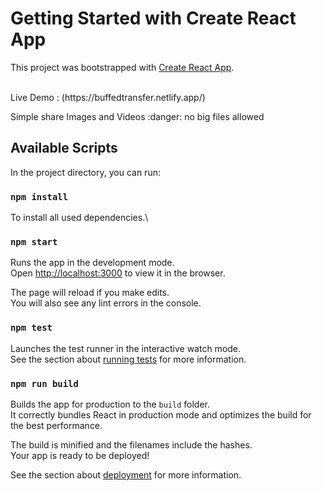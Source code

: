 # Getting Started with Create React App

This project was bootstrapped with [Create React App](https://github.com/facebook/create-react-app).

<br/>
Live Demo : (https://buffedtransfer.netlify.app/) 

Simple share Images and Videos
:danger: no big files allowed

## Available Scripts

In the project directory, you can run:
### `npm install`

To install all used dependencies.\

### `npm start`

Runs the app in the development mode.\
Open [http://localhost:3000](http://localhost:3000) to view it in the browser.

The page will reload if you make edits.\
You will also see any lint errors in the console.

### `npm test`

Launches the test runner in the interactive watch mode.\
See the section about [running tests](https://facebook.github.io/create-react-app/docs/running-tests) for more information.

### `npm run build`

Builds the app for production to the `build` folder.\
It correctly bundles React in production mode and optimizes the build for the best performance.

The build is minified and the filenames include the hashes.\
Your app is ready to be deployed!

See the section about [deployment](https://facebook.github.io/create-react-app/docs/deployment) for more information.

